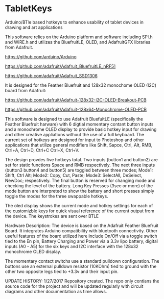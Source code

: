 # TabletKeys
Arduino/BTle based hotkeys to enhance usability of tablet devices in drawing and art applications

This software relies on the Arduino platform and software including SPI.h and WIRE.h and utilizes the BluefruitLE, OLED, and AdafruitGFX libraries from Adafruit.

https://github.com/arduino/Arduino 

https://github.com/adafruit/Adafruit_BluefruitLE_nRF51

https://github.com/adafruit/Adafruit_SSD1306 

It is designed for the Feather Bluefruit and 128x32 monochome OLED (I2C) board from Adafruit:

https://github.com/adafruit/Adafruit-128x32-I2C-OLED-Breakout-PCB

https://github.com/adafruit/Adafruit-128x64-Monochrome-OLED-PCB 

This software is designed to use Adafruit BluefuitLE (specifically the Feather Bluefruit harware) with 6 digtial momentary contant button inputs and a monochrome OLED display to provide basic hotkey input for drawing and other creative appliations without the use of a full keyboard. The current set of hotkeys are designed for input to Photoshop and other applications that utilize general modifiers like Shift, Sapce, Ctrl, Alt, RMB, Ctrl+A, Ctrl+D, Ctrl+C Ctrl+X, Ctrl+V. 

The design provdes five hotkeys total. Two inputs (button1 and button2) are set for static functions Space and RMB respectively. The next three inputs (button3 button4 and button5) are toggled between three modes; Mode1: Shift, Ctrl Alt; Mode2: Copy, Cut, Paste; Mode3: SelectAll, DeSelect, NewDoc; respectively. The final button is reserved for changing mode and checking the level of the battery. Long Key Presses (3sec or more) of the mode button are interpreted to show the battery and short presses simply toggle the modes for the three swappable hotkeys.
 
The oled display shows the current mode and hotkey settings for each of the customizble keys for quick visual reference of the current output from the device. The keystrokes are sent over BTLE 

Hardware Description:
The device is based on the Adafruit Feather Bluefruit Board. It integrates Arduino compatibility with bluetooth connectivity. Other useful features of the board utilized here include On/Off via a toggle switch tied to the En pin, Battery Charging and Power via a 3.3v lipo battery, digital inputs (A0 - A5) for the six keys and I2C interface with the 128x32 monochrome OLED display. 

The momentary contact switchs use a standard pulldown configuration. The buttons use an external pulldown resistor (10KOhm) tied to ground with the other two opposite legs tied to +3.3v and their input pin. 

UPDATE HISTORY:
1/27/2017 Repository created. The repo only contians the source code for the project and will be updated regularly with circuit diagrams and other documentation as time allows.


